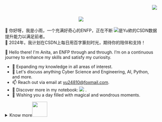 <!--
**lightrain-a/lightrain-a** is a ✨ _special_ ✨ repository because its `README.md` (this file) appears on your GitHub profile.

Here are some ideas to get you started:

- 🔭 I’m currently working on ...
- 🌱 I’m currently learning ...
- 👯 I’m looking to collaborate on ...
- 🤔 I’m looking for help with ...
- 💬 Ask me about ...
- 📫 How to reach me: ...
- 😄 Pronouns: ...
- ⚡ Fun fact: ...
![](https://stats.justsong.cn/api/csdn?id=WTYuong&theme=light&lang=zh-CN)
<img align="right" src="https://visitor-badge.laobi.icu/badge?page_id=salesp07.salesp07" />
-->

<img align="right" src="https://visitor-badge.laobi.icu/badge?page_id=lightrain-a.lightrain-a" />
<h1 align="center">
    <img src="https://readme-typing-svg.herokuapp.com/?font=Righteous&size=35&center=true&vCenter=true&width=500&height=70&duration=4000&lines=Hi+There!+👋+I'm+Anita;" />
</h1>


<img src="https://stats.justsong.cn/api/csdn?id=WTYuong&theme=light" alt="是Yu欸的CSDN数据" style="zoom:100%;" align="right"/>

🌈 你好呀，我是小雨，一个充满好奇心的ENFP，正在不断提升能力以满足前者。 <br />
🌌 2024年，我计划在CSDN上每日用百字篆刻时光，期待你的陪伴和支持！  <br />

👋 Hello there! I'm Anita, an ENFP through and through. I’m on a continuous journey to enhance my skills and satisfy my curiosity. 
- 🌱 Expanding my knowledge in all areas of interest.
- 💬 Let's discuss anything Cyber Science and Engineering, AI, Python, and more.
- 📫 Reach out via email at yu24810@foxmail.com.
- 🔭 Discover more in my notebook: <a href="https://blog.csdn.net/WTYuong/"><img src="https://img.shields.io/badge/CSDN-blog-c32136" /></a> .
- 🌟 Wishing you a day filled with magical and wondrous moments.


<details>
 <summary>Know more<img src="https://media.giphy.com/media/mGcNjsfWAjY5AEZNw6/giphy.gif" width="50"></summary>

<h2 align="left">📃 Recent Blog:</h2> 
<img align="right" width="88" src="https://cdn.jsdelivr.net/gh/sun0225SUN/sun0225SUN/assets/images/artist.png" />

- [四年旅程，一路成长——小雨的创作纪念日](https://blog.csdn.net/wtyuong/article/details/137229014?spm=1001.2014.3001.5502) -2024-04-01
- [量子计算与量子密码（入门级-少图版）](https://blog.csdn.net/wtyuong/article/details/134120083?spm=1001.2014.3001.5502) -2024-03-07
- [【网安AIGC专题】46篇前沿代码大模型论文、24篇论文阅读笔记汇总](https://blog.csdn.net/wtyuong/article/details/134650727?spm=1001.2014.3001.5502) -2024-02-06


  <h2 align="left">📈 GitHub Activity Graph:</h2> 
<table border=0>
  <tr>
    <td><img src="https://github-readme-stats.vercel.app/api?username=lightrain-a&show_icons=true&count_private=true&theme=vue-light&hide_border=true" alt="lightrain-a's GitHub stats" style="zoom:100%;" align="left"/></td>
    <td><img src="https://github-readme-streak-stats.herokuapp.com/?user=lightrain-a"></img></td>
  </tr>
</table>

[![](https://github-readme-stats.vercel.app/api/top-langs/?username=lightrain-a&layout=compact)](https://github.com/anuraghazra/github-readme-stats)

